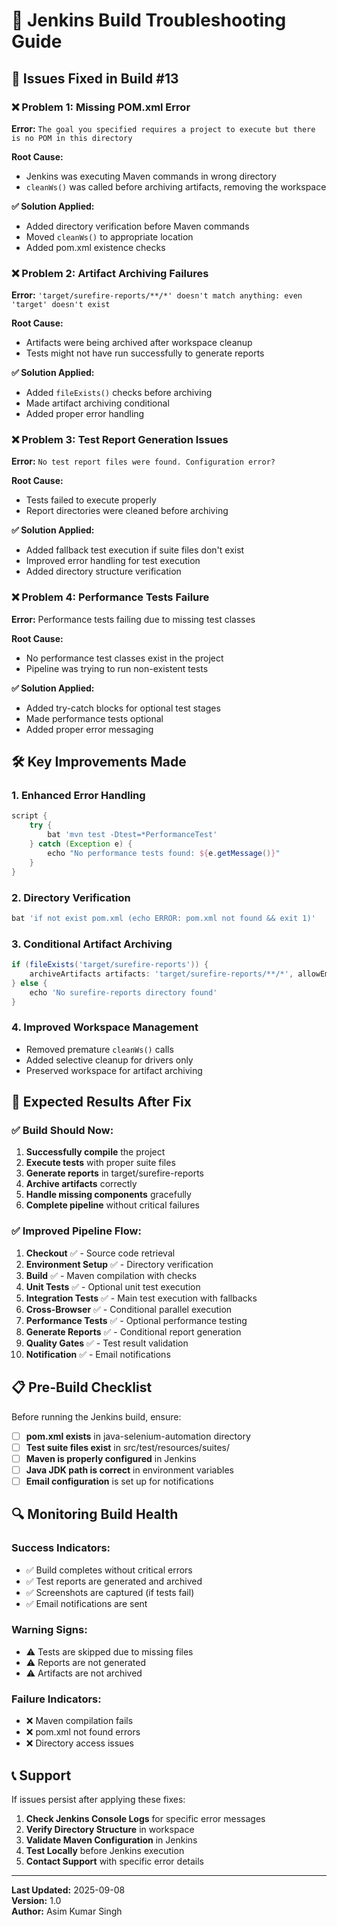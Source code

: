 # 🔧 Jenkins Build Troubleshooting Guide

## 🚨 Issues Fixed in Build #13

### ❌ **Problem 1: Missing POM.xml Error**
**Error:** `The goal you specified requires a project to execute but there is no POM in this directory`

**Root Cause:** 
- Jenkins was executing Maven commands in wrong directory
- `cleanWs()` was called before archiving artifacts, removing the workspace

**✅ Solution Applied:**
- Added directory verification before Maven commands
- Moved `cleanWs()` to appropriate location
- Added pom.xml existence checks

### ❌ **Problem 2: Artifact Archiving Failures**
**Error:** `'target/surefire-reports/**/*' doesn't match anything: even 'target' doesn't exist`

**Root Cause:**
- Artifacts were being archived after workspace cleanup
- Tests might not have run successfully to generate reports

**✅ Solution Applied:**
- Added `fileExists()` checks before archiving
- Made artifact archiving conditional
- Added proper error handling

### ❌ **Problem 3: Test Report Generation Issues**
**Error:** `No test report files were found. Configuration error?`

**Root Cause:**
- Tests failed to execute properly
- Report directories were cleaned before archiving

**✅ Solution Applied:**
- Added fallback test execution if suite files don't exist
- Improved error handling for test execution
- Added directory structure verification

### ❌ **Problem 4: Performance Tests Failure**
**Error:** Performance tests failing due to missing test classes

**Root Cause:**
- No performance test classes exist in the project
- Pipeline was trying to run non-existent tests

**✅ Solution Applied:**
- Added try-catch blocks for optional test stages
- Made performance tests optional
- Added proper error messaging

## 🛠️ Key Improvements Made

### 1. **Enhanced Error Handling**
```groovy
script {
    try {
        bat 'mvn test -Dtest=*PerformanceTest'
    } catch (Exception e) {
        echo "No performance tests found: ${e.getMessage()}"
    }
}
```

### 2. **Directory Verification**
```groovy
bat 'if not exist pom.xml (echo ERROR: pom.xml not found && exit 1)'
```

### 3. **Conditional Artifact Archiving**
```groovy
if (fileExists('target/surefire-reports')) {
    archiveArtifacts artifacts: 'target/surefire-reports/**/*', allowEmptyArchive: true
} else {
    echo 'No surefire-reports directory found'
}
```

### 4. **Improved Workspace Management**
- Removed premature `cleanWs()` calls
- Added selective cleanup for drivers only
- Preserved workspace for artifact archiving

## 🚀 Expected Results After Fix

### ✅ **Build Should Now:**
1. **Successfully compile** the project
2. **Execute tests** with proper suite files
3. **Generate reports** in target/surefire-reports
4. **Archive artifacts** correctly
5. **Handle missing components** gracefully
6. **Complete pipeline** without critical failures

### ✅ **Improved Pipeline Flow:**
1. **Checkout** ✅ - Source code retrieval
2. **Environment Setup** ✅ - Directory verification
3. **Build** ✅ - Maven compilation with checks
4. **Unit Tests** ✅ - Optional unit test execution
5. **Integration Tests** ✅ - Main test execution with fallbacks
6. **Cross-Browser** ✅ - Conditional parallel execution
7. **Performance Tests** ✅ - Optional performance testing
8. **Generate Reports** ✅ - Conditional report generation
9. **Quality Gates** ✅ - Test result validation
10. **Notification** ✅ - Email notifications

## 📋 Pre-Build Checklist

Before running the Jenkins build, ensure:

- [ ] **pom.xml exists** in java-selenium-automation directory
- [ ] **Test suite files exist** in src/test/resources/suites/
- [ ] **Maven is properly configured** in Jenkins
- [ ] **Java JDK path is correct** in environment variables
- [ ] **Email configuration** is set up for notifications

## 🔍 Monitoring Build Health

### **Success Indicators:**
- ✅ Build completes without critical errors
- ✅ Test reports are generated and archived
- ✅ Screenshots are captured (if tests fail)
- ✅ Email notifications are sent

### **Warning Signs:**
- ⚠️ Tests are skipped due to missing files
- ⚠️ Reports are not generated
- ⚠️ Artifacts are not archived

### **Failure Indicators:**
- ❌ Maven compilation fails
- ❌ pom.xml not found errors
- ❌ Directory access issues

## 📞 Support

If issues persist after applying these fixes:

1. **Check Jenkins Console Logs** for specific error messages
2. **Verify Directory Structure** in workspace
3. **Validate Maven Configuration** in Jenkins
4. **Test Locally** before Jenkins execution
5. **Contact Support** with specific error details

---

**Last Updated:** 2025-09-08  
**Version:** 1.0  
**Author:** Asim Kumar Singh
